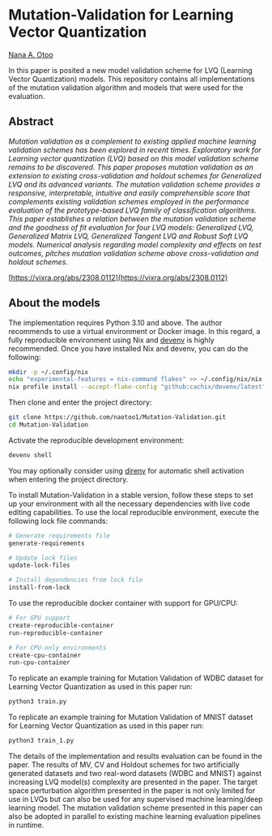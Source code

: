 # Mutation-Validation for Learning Vector Quantization
[Nana A. Otoo](https://github.com/naotoo1)


In this paper is posited a new model validation scheme for LVQ (Learning Vector Quantization) models. This repository contains all implementations of the mutation validation algorithm and models that were used for the evaluation. 

## Abstract
_Mutation validation as a complement to existing applied machine learning validation schemes has been explored in recent times. Exploratory work for Learning vector quantization (LVQ) based on this model validation scheme remains to be discovered. This paper proposes mutation validation as an extension to existing cross-validation and holdout schemes for Generalized LVQ and its advanced variants. The mutation validation scheme provides a responsive, interpretable, intuitive and easily comprehensible score that complements existing validation schemes employed in the performance evaluation of the prototype-based LVQ family of classification algorithms. This paper establishes a relation between the mutation validation scheme and the goodness of fit evaluation for four LVQ models: Generalized LVQ, Generalized Matrix LVQ, Generalized Tangent LVQ and Robust Soft LVQ models. Numerical analysis regarding model complexity and effects on test outcomes, pitches mutation validation scheme above cross-validation and holdout schemes_.

[https://vixra.org/abs/2308.0112](https://vixra.org/abs/2308.0112)


## About the models
The implementation requires Python 3.10 and above. The author recommends to use a virtual environment or Docker image. In  this regard, a fully reproducible environment using Nix and [devenv](https://devenv.sh/getting-started/) is highly recommended. Once you have installed Nix and devenv, you can do the following:

   ```bash
   mkdir -p ~/.config/nix
   echo "experimental-features = nix-command flakes" >> ~/.config/nix/nix.conf
   nix profile install --accept-flake-config "github:cachix/devenv/latest"
   ```

Then clone and enter the project directory:

```bash
git clone https://github.com/naotoo1/Mutation-Validation.git
cd Mutation-Validation
```

Activate the reproducible development environment:
   ```bash
devenv shell
   ```
You may optionally consider using [direnv](https://direnv.net/) for automatic shell activation when entering the project directory.

To install Mutation-Validation in a stable version, follow these steps to set up your environment with all the necessary dependencies with live code editing capabilities. To use the local reproducible environment, execute the following lock file commands:

```bash
# Generate requirements file
generate-requirements

# Update lock files
update-lock-files

# Install dependencies from lock file
install-from-lock
   ``` 

To use the reproducible docker container with support for GPU/CPU:

```bash
# For GPU support
create-reproducible-container
run-reproducible-container

# For CPU-only environments
create-cpu-container
run-cpu-container
   ```

To replicate an example training for Mutation Validation of WDBC dataset for Learning Vector Quantization as used in this paper run:
```python
python3 train.py
```

To replicate an example training for Mutation Validation of MNIST dataset for Learning Vector Quantization as used in this paper run:

```python
python3 train_1.py
```

The details of the implementation and results evaluation can be found in the paper. The results of MV, CV and Holdout schemes for two artificially generated datasets and two real-word datasets (WDBC and MNIST) against increasing LVQ model(s) complexity are presented in the paper. The target space perturbation algorithm presented in the paper is not only limited for use in LVQs but can also be used for any supervised machine learning/deep learning model. The mutation validation scheme presented in this paper can also be adopted in parallel to existing machine learning evaluation pipelines in runtime.  
